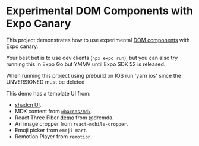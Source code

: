 # Experimental DOM Components with Expo Canary

This project demonstrates how to use experimental [DOM components](https://docs.expo.dev/guides/dom-components/) with Expo canary.

Your best bet is to use dev clients (`npx expo run`), but you can also try running this in Expo Go but YMMV until Expo SDK 52 is released.

When running this project using prebuild on IOS run 'yarn ios' since the UNVERSIONED must be deleted

This demo has a template UI from:

- [shadcn UI](https://ui.shadcn.com/blocks).
- MDX content from [`@bacons/mdx`](https://github.com/EvanBacon/expo-mdx).
- React Three Fiber [demo](https://codesandbox.io/p/sandbox/re-using-gltfs-dix1y?file=%2Fpackage.json%3A10%2C3-10%2C23) from @drcmda.
- An image cropper from `react-mobile-cropper`.
- Emoji picker from `emoji-mart`.
- Remotion Player from `remotion`.